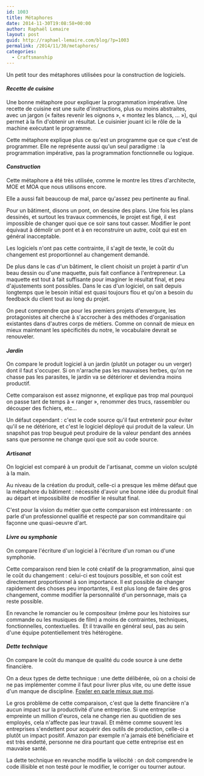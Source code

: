 ```yaml
---
id: 1003
title: Métaphores
date: 2014-11-30T19:08:58+00:00
author: Raphaël Lemaire
layout: post
guid: http://raphael-lemaire.com/blog/?p=1003
permalink: /2014/11/30/metaphores/
categories:
  - Craftsmanship
---
```

Un petit tour des métaphores utilisées pour la construction de logiciels.

#### _Recette de cuisine_

Une bonne métaphore pour expliquer la programmation impérative. Une recette de cuisine est une suite d'instructions, plus ou moins abstraites, avec un jargon (« faites revenir les oignons », « montez les blancs, … »), qui permet à la fin d'obtenir un résultat. Le cuisinier jouant ici le rôle de la machine exécutant le programme.

Cette métaphore explique plus ce qu'est un programme que ce que c'est de programmer. Elle ne représente aussi qu'un seul paradigme : la programmation impérative, pas la programmation fonctionnelle ou logique.

#### _Construction_

Cette métaphore a été très utilisée, comme le montre les titres d'architecte, MOE et MOA que nous utilisons encore.

Elle a aussi fait beaucoup de mal, parce qu'assez peu pertinente au final.

Pour un bâtiment, disons un pont, on dessine des plans. Une fois les plans dessinés, et surtout les travaux commencés, le projet est figé, il est impossible de changer quoi que ce soir sans tout casser. Modifier le pont équivaut à démolir un pont et à en reconstruire un autre, coût qui est en général inacceptable.

Les logiciels n'ont pas cette contrainte, il s'agit de texte, le coût du changement est proportionnel au changement demandé.

De plus dans le cas d'un bâtiment, le client choisit un projet à partir d'un beau dessin ou d'une maquette, puis fait confiance à l'entrepreneur. La maquette est tout à fait suffisante pour imaginer le résultat final, et peu d'ajustements sont possibles. Dans le cas d'un logiciel, on sait depuis longtemps que le besoin initial est quasi toujours flou et qu'on a besoin du feedback du client tout au long du projet.

On peut comprendre que pour les premiers projets d'envergure, les protagonistes ait cherché à s'accrocher à des méthodes d'organisation existantes dans d'autres corps de métiers. Comme on connait de mieux en mieux maintenant les spécificités du notre, le vocabulaire devrait se renouveler.

#### _Jardin_

On compare le produit logiciel à un jardin (plutôt un potager ou un verger) dont il faut s'occuper. Si on n'arrache pas les mauvaises herbes, qu'on ne chasse pas les parasites, le jardin va se détériorer et deviendra moins productif.

Cette comparaison est assez mignonne, et explique pas trop mal pourquoi on passe tant de temps à « ranger », renommer des trucs, rassembler ou découper des fichiers, etc&#8230;

Un défaut cependant : c'est le code source qu'il faut entretenir pour éviter qu'il se ne détériore, et c'est le logiciel déployé qui produit de la valeur. Un snapshot pas trop beugué peut produire de la valeur pendant des années sans que personne ne change quoi que soit au code source.

#### _Artisanat_

On logiciel est comparé à un produit de l'artisanat, comme un violon sculpté à la main.

Au niveau de la création du produit, celle-ci a presque les même défaut que la métaphore du bâtiment : nécessité d'avoir une bonne idée du produit final au départ et impossibilité de modifier le résultat final.

C'est pour la vision du métier que cette comparaison est intéressante : on parle d'un professionnel qualifié et respecté par son commanditaire qui façonne une quasi-oeuvre d'art.

#### _Livre ou symphonie_

On compare l'écriture d'un logiciel à l'écriture d'un roman ou d'une symphonie.

Cette comparaison rend bien le coté créatif de la programmation, ainsi que le coût du changement : celui-ci est toujours possible, et son coût est directement proportionnel à son importance. Il est possible de changer rapidement des choses peu importantes, il est plus long de faire des gros changement, comme modifier la personnalité d'un personnage, mais ça reste possible.

En revanche le romancier ou le compositeur (même pour les histoires sur commande ou les musiques de film) a moins de contraintes, techniques, fonctionnelles, contextuelles.  Et il travaille en général seul, pas au sein d'une équipe potentiellement très hétérogène.

#### _Dette technique_

On compare le coût du manque de qualité du code source à une dette financière.

On a deux types de dette technique : une dette délibérée, où on a choisi de ne pas implémenter comme il faut pour livrer plus vite, ou une dette issue d'un manque de discipline. [Fowler en parle mieux que moi](http://martinfowler.com/bliki/TechnicalDebtQuadrant.html).

Le gros problème de cette comparaison, c'est que la dette financière n'a aucun impact sur la productivité d'une entreprise. Si une entreprise empreinte un million d'euros, cela ne change rien au quotidien de ses employés, cela n'affecte pas leur travail. Et même comme souvent les entreprises s'endettent pour acquérir des outils de production, celle-ci a plutôt un impact positif. Amazon par exemple n'a jamais été bénéficiaire et est très endetté, personne ne dira pourtant que cette entreprise est en mauvaise santé.

La dette technique en revanche modifie la vélocité : on doit comprendre le code illisible et non testé pour le modifier, le corriger ou tourner autour.

&nbsp;